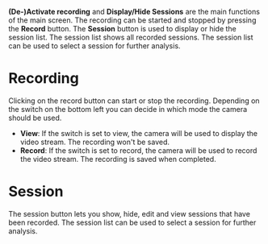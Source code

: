 **(De-)Activate recording** and **Display/Hide Sessions** are the main functions of the main screen. The recording can be started and stopped by pressing the **Record** button. The **Session** button is used to display or hide the session list. The session list shows all recorded sessions. The session list can be used to select a session for further analysis.

# Recording
Clicking on the record button can start or stop the recording. Depending on the switch on the bottom left you can decide in which mode the camera should be used.

- **View**:
If the switch is set to view, the camera will be used to display the video stream. The recording won't be saved.
- **Record**:
If the switch is set to record, the camera will be used to record the video stream. The recording is saved when completed. 

# Session
The session button lets you show, hide, edit and view sessions that have been recorded. The session list can be used to select a session for further analysis.